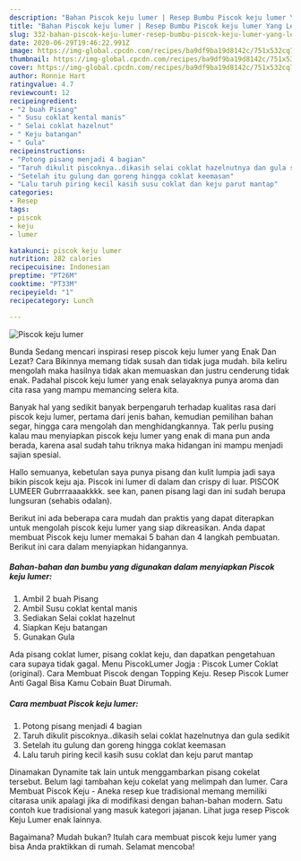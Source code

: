```yaml
---
description: "Bahan Piscok keju lumer | Resep Bumbu Piscok keju lumer Yang Lezat Sekali"
title: "Bahan Piscok keju lumer | Resep Bumbu Piscok keju lumer Yang Lezat Sekali"
slug: 332-bahan-piscok-keju-lumer-resep-bumbu-piscok-keju-lumer-yang-lezat-sekali
date: 2020-06-29T19:46:22.991Z
image: https://img-global.cpcdn.com/recipes/ba9df9ba19d8142c/751x532cq70/piscok-keju-lumer-foto-resep-utama.jpg
thumbnail: https://img-global.cpcdn.com/recipes/ba9df9ba19d8142c/751x532cq70/piscok-keju-lumer-foto-resep-utama.jpg
cover: https://img-global.cpcdn.com/recipes/ba9df9ba19d8142c/751x532cq70/piscok-keju-lumer-foto-resep-utama.jpg
author: Ronnie Hart
ratingvalue: 4.7
reviewcount: 12
recipeingredient:
- "2 buah Pisang"
- " Susu coklat kental manis"
- " Selai coklat hazelnut"
- " Keju batangan"
- " Gula"
recipeinstructions:
- "Potong pisang menjadi 4 bagian"
- "Taruh dikulit piscoknya..dikasih selai coklat hazelnutnya dan gula sedikit"
- "Setelah itu gulung dan goreng hingga coklat keemasan"
- "Lalu taruh piring kecil kasih susu coklat dan keju parut mantap"
categories:
- Resep
tags:
- piscok
- keju
- lumer

katakunci: piscok keju lumer 
nutrition: 282 calories
recipecuisine: Indonesian
preptime: "PT26M"
cooktime: "PT33M"
recipeyield: "1"
recipecategory: Lunch

---
```



![Piscok keju lumer](https://img-global.cpcdn.com/recipes/ba9df9ba19d8142c/751x532cq70/piscok-keju-lumer-foto-resep-utama.jpg)

Bunda Sedang mencari inspirasi resep piscok keju lumer yang Enak Dan Lezat? Cara Bikinnya memang tidak susah dan tidak juga mudah. bila keliru mengolah maka hasilnya tidak akan memuaskan dan justru cenderung tidak enak. Padahal piscok keju lumer yang enak selayaknya punya aroma dan cita rasa yang mampu memancing selera kita.

Banyak hal yang sedikit banyak berpengaruh terhadap kualitas rasa dari piscok keju lumer, pertama dari jenis bahan, kemudian pemilihan bahan segar, hingga cara mengolah dan menghidangkannya. Tak perlu pusing kalau mau menyiapkan piscok keju lumer yang enak di mana pun anda berada, karena asal sudah tahu triknya maka hidangan ini mampu menjadi sajian spesial.

Hallo semuanya, kebetulan saya punya pisang dan kulit lumpia jadi saya bikin piscok keju aja. Piscok ini lumer di dalam dan crispy di luar. PISCOK LUMEER Gubrrraaaakkkk. see kan, panen pisang lagi dan ini sudah berupa lungsuran (sehabis odalan).


Berikut ini ada beberapa cara mudah dan praktis yang dapat diterapkan untuk mengolah piscok keju lumer yang siap dikreasikan. Anda dapat membuat Piscok keju lumer memakai 5 bahan dan 4 langkah pembuatan. Berikut ini cara dalam menyiapkan hidangannya.

<!--inarticleads1-->

##### Bahan-bahan dan bumbu yang digunakan dalam menyiapkan Piscok keju lumer:

1. Ambil 2 buah Pisang
1. Ambil  Susu coklat kental manis
1. Sediakan  Selai coklat hazelnut
1. Siapkan  Keju batangan
1. Gunakan  Gula


Ada pisang coklat lumer, pisang coklat keju, dan dapatkan pengetahuan cara supaya tidak gagal. Menu PiscokLumer Jogja : Piscok Lumer Coklat (original). Cara Membuat Piscok dengan Topping Keju. Resep Piscok Lumer Anti Gagal Bisa Kamu Cobain Buat Dirumah. 

<!--inarticleads2-->

##### Cara membuat Piscok keju lumer:

1. Potong pisang menjadi 4 bagian
1. Taruh dikulit piscoknya..dikasih selai coklat hazelnutnya dan gula sedikit
1. Setelah itu gulung dan goreng hingga coklat keemasan
1. Lalu taruh piring kecil kasih susu coklat dan keju parut mantap


Dinamakan Dynamite tak lain untuk menggambarkan pisang cokelat tersebut. Belum lagi tambahan keju cokelat yang melimpah dan lumer. Cara Membuat Piscok Keju - Aneka resep kue tradisional memang memiliki citarasa unik apalagi jika di modifikasi dengan bahan-bahan modern. Satu contoh kue tradisional yang masuk kategori jajanan. Lihat juga resep Piscok Keju Lumer enak lainnya. 

Bagaimana? Mudah bukan? Itulah cara membuat piscok keju lumer yang bisa Anda praktikkan di rumah. Selamat mencoba!
